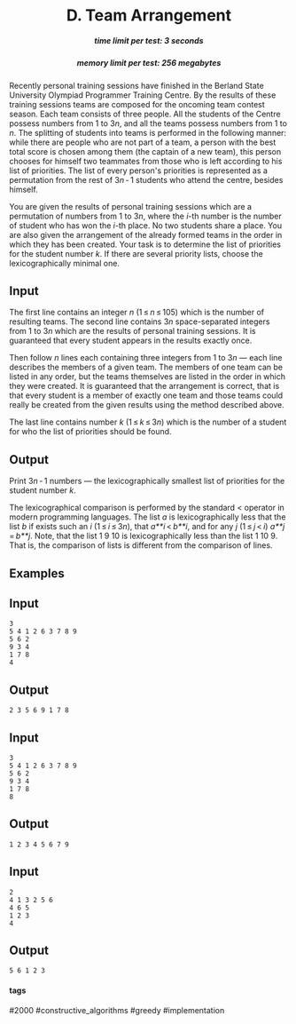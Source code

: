 <h1 style='text-align: center;'> D. Team Arrangement</h1>

<h5 style='text-align: center;'>time limit per test: 3 seconds</h5>
<h5 style='text-align: center;'>memory limit per test: 256 megabytes</h5>

Recently personal training sessions have finished in the Berland State University Olympiad Programmer Training Centre. By the results of these training sessions teams are composed for the oncoming team contest season. Each team consists of three people. All the students of the Centre possess numbers from 1 to 3*n*, and all the teams possess numbers from 1 to *n*. The splitting of students into teams is performed in the following manner: while there are people who are not part of a team, a person with the best total score is chosen among them (the captain of a new team), this person chooses for himself two teammates from those who is left according to his list of priorities. The list of every person's priorities is represented as a permutation from the rest of 3*n* - 1 students who attend the centre, besides himself.

You are given the results of personal training sessions which are a permutation of numbers from 1 to 3*n*, where the *i*-th number is the number of student who has won the *i*-th place. No two students share a place. You are also given the arrangement of the already formed teams in the order in which they has been created. Your task is to determine the list of priorities for the student number *k*. If there are several priority lists, choose the lexicographically minimal one.

## Input

The first line contains an integer *n* (1 ≤ *n* ≤ 105) which is the number of resulting teams. The second line contains 3*n* space-separated integers from 1 to 3*n* which are the results of personal training sessions. It is guaranteed that every student appears in the results exactly once.

Then follow *n* lines each containing three integers from 1 to 3*n* — each line describes the members of a given team. The members of one team can be listed in any order, but the teams themselves are listed in the order in which they were created. It is guaranteed that the arrangement is correct, that is that every student is a member of exactly one team and those teams could really be created from the given results using the method described above.

The last line contains number *k* (1 ≤ *k* ≤ 3*n*) which is the number of a student for who the list of priorities should be found.

## Output

Print 3*n* - 1 numbers — the lexicographically smallest list of priorities for the student number *k*. 

The lexicographical comparison is performed by the standard < operator in modern programming languages. The list *a* is lexicographically less that the list *b* if exists such an *i* (1 ≤ *i* ≤ 3*n*), that *a**i* < *b**i*, and for any *j* (1 ≤ *j* < *i*) *a**j* = *b**j*. Note, that the list 1 9 10 is lexicographically less than the list 1 10 9. That is, the comparison of lists is different from the comparison of lines.

## Examples

## Input


```
3  
5 4 1 2 6 3 7 8 9  
5 6 2  
9 3 4  
1 7 8  
4  

```
## Output


```
2 3 5 6 9 1 7 8 
```
## Input


```
3  
5 4 1 2 6 3 7 8 9  
5 6 2  
9 3 4  
1 7 8  
8  

```
## Output


```
1 2 3 4 5 6 7 9 
```
## Input


```
2  
4 1 3 2 5 6  
4 6 5  
1 2 3  
4  

```
## Output


```
5 6 1 2 3 
```


#### tags 

#2000 #constructive_algorithms #greedy #implementation 